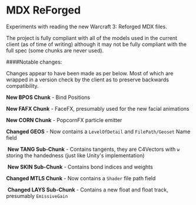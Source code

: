 # MDX ReForged

Experiments with reading the new Warcraft 3: Reforged MDX files. 

The project is fully compliant with all of the models used in the current client (as of time of writing) although it may not be fully compliant with the full spec (some chunks are never used).

####Notable changes:

Changes appear to have been made as per below. Most of which are wrapped in a version check by the client as to preserve backwards compatibility.

**New BPOS Chunk** - Bind Positions

**New FAFX Chunk** - FaceFX, presumably used for the new facial animations

**New CORN Chunk** - PopcornFX particle emitter

**Changed GEOS** - Now contains a `LevelOfDetail` and `FilePath/Geoset` Name field

​	**New TANG Sub-Chunk** - Contains tangents, they are C4Vectors with `w` storing the handedness (just like Unity's implementation)

​	**New SKIN Sub-Chunk** - Contains bond indices and weights

**Changed MTLS Chunk** - Now contains a `Shader` file path field

​	**Changed LAYS Sub-Chunk** - Contains a new float and float track, presumably `EmissiveGain`